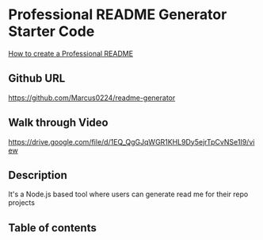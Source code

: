 # Professional README Generator Starter Code

[How to create a Professional README](https://coding-boot-camp.github.io/full-stack/github/professional-readme-guide)

## Github URL
https://github.com/Marcus0224/readme-generator

## Walk through Video 
https://drive.google.com/file/d/1EQ_QgGJqWGR1KHL9Dy5ejrTpCvNSe1I9/view


## Description

It's a Node.js based tool where users can generate read me for their repo projects

## Table of contents


